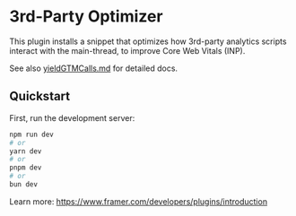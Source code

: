 # 3rd-Party Optimizer

This plugin installs a snippet that optimizes how 3rd-party analytics scripts interact with the main-thread, to improve Core Web Vitals (INP).

See also [yieldGTMCalls.md](./yieldGTMCalls.md) for detailed docs.

## Quickstart

First, run the development server:

```bash
npm run dev
# or
yarn dev
# or
pnpm dev
# or
bun dev
```

Learn more: https://www.framer.com/developers/plugins/introduction
